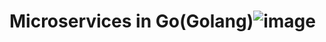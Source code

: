 # Microservices in Go(Golang)![image](https://user-images.githubusercontent.com/30834801/209208669-de060f41-277f-417e-bb2b-aed884c12387.png)

